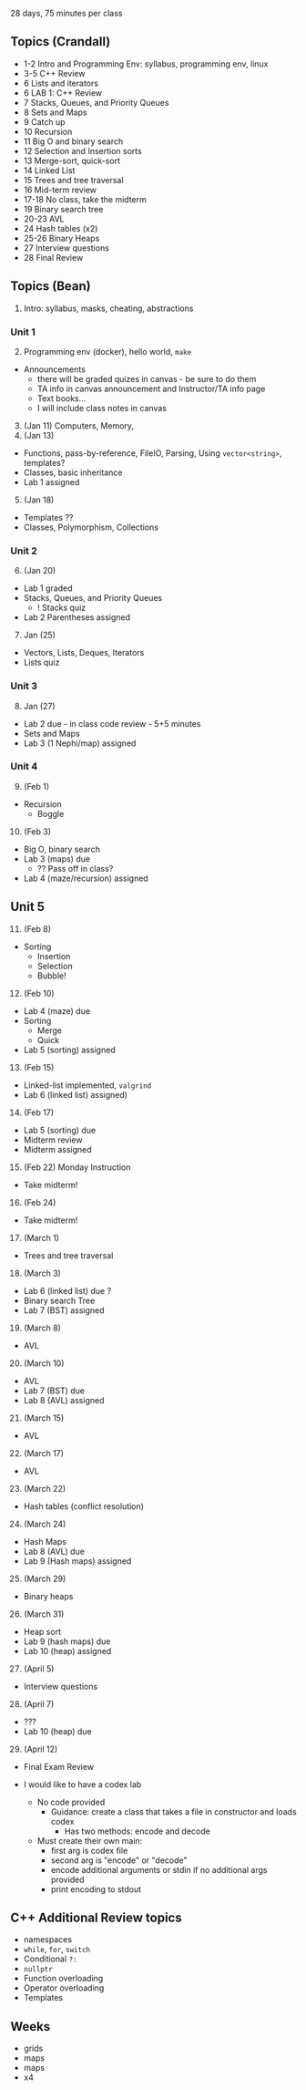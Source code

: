 28 days, 75 minutes per class

## Topics (Crandall)
- 1-2 Intro and Programming Env: syllabus, programming env, linux
- 3-5 C++ Review    
- 6 Lists and iterators 
- 6 LAB 1: C++ Review
- 7 Stacks, Queues, and Priority Queues
- 8 Sets and Maps
- 9 Catch up
- 10 Recursion
- 11 Big O and binary search
- 12 Selection and Insertion sorts
- 13 Merge-sort, quick-sort
- 14 Linked List
- 15 Trees and tree traversal
- 16 Mid-term review
- 17-18 No class, take the midterm
- 19 Binary search tree
- 20-23 AVL
- 24 Hash tables (x2)
- 25-26 Binary Heaps
- 27 Interview questions
- 28 Final Review

## Topics (Bean)
1. Intro: syllabus, masks, cheating, abstractions
### Unit 1
2. Programming env (docker), hello world, `make`
  - Announcements
    - there will be graded quizes in canvas - be sure to do them
    - TA info in canvas announcement and Instructor/TA info page
    - Text books...
    - I will include class notes in canvas


3. (Jan 11) Computers, Memory, 
4. (Jan 13) 
  - Functions, pass-by-reference, FileIO, Parsing, Using `vector<string>`, templates?
  - Classes, basic inheritance
  - Lab 1 assigned

5. (Jan 18) 
  - Templates ??
  - Classes, Polymorphism, Collections
### Unit 2
6. (Jan 20) 
  - Lab 1 graded
  - Stacks, Queues, and Priority Queues
    - ! Stacks quiz 
  - Lab 2 Parentheses assigned
  
7. Jan (25) 
  - Vectors, Lists, Deques, Iterators
  - Lists quiz
### Unit 3
8. Jan (27) 
  - Lab 2 due - in class code review - 5+5 minutes
  - Sets and Maps
  - Lab 3 (1 Nephi/map) assigned

### Unit 4
9. (Feb 1) 
  - Recursion
    - Boggle
10. (Feb 3) 
  - Big O, binary search
  - Lab 3 (maps) due
    - ?? Pass off in class?
  - Lab 4 (maze/recursion) assigned

## Unit 5
11. (Feb 8)
  - Sorting
    - Insertion
    - Selection
    - Bubble!
12. (Feb 10)
  - Lab 4 (maze) due
  - Sorting
    - Merge
    - Quick
  - Lab 5 (sorting) assigned

13. (Feb 15)
  - Linked-list implemented, `valgrind`
  - Lab 6 (linked list) assigned)
14. (Feb 17)
  - Lab 5 (sorting) due
  - Midterm review
  - Midterm assigned
  
15. (Feb 22) Monday Instruction
  - Take midterm!
16. (Feb 24)
  - Take midterm!

17. (March 1)
  - Trees and tree traversal
18. (March 3)
  - Lab 6 (linked list) due ?
  - Binary search Tree
  - Lab 7 (BST) assigned 

19. (March 8)
  - AVL
20. (March 10)
  - AVL
  - Lab 7 (BST) due
  - Lab 8 (AVL) assigned 

21. (March 15)
  - AVL
22. (March 17)
  - AVL

23. (March 22) 
  - Hash tables (conflict resolution)
24. (March 24)
  - Hash Maps
  - Lab 8 (AVL) due
  - Lab 9 (Hash maps) assigned

25. (March 29)
  - Binary heaps
26. (March 31)
  - Heap sort
  - Lab 9 (hash maps) due
  - Lab 10 (heap) assigned

27. (April 5)
  - Interview questions
28. (April 7)
  - ???
  - Lab 10 (heap) due

29. (April 12)
  - Final Exam Review

- I would like to have a codex lab
  - No code provided
    - Guidance: create a class that takes a file in constructor and loads codex
      - Has two methods: encode and decode
  - Must create their own main:
    - first arg is codex file
    - second arg is "encode" or "decode"
    - encode additional arguments or stdin if no additional args provided
    - print encoding to stdout

## C++ Additional Review topics
- namespaces
- `while`, `for`, `switch`
- Conditional `?:`
- `nullptr`
- Function overloading
- Operator overloading
- Templates




Weeks
- 
- grids
- maps
- maps
- x4
